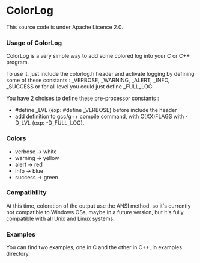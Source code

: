 # ColorLog

This source code is under Apache Licence 2.0.

### Usage of ColorLog

ColorLog is a very simple way to add some colored log into your C or C++ program.

To use it, just include the colorlog.h header and activate logging by defining some of these constants : _VERBOSE, _WARNING, _ALERT, _INFO, _SUCCESS or for all level you could just define _FULL_LOG.

You have 2 choises to define these pre-processor constants :
- #define _LVL (exp: #define _VERBOSE) before include the header
- add definition to gcc/g++ compile command, with C(XX)FLAGS with -D_LVL (exp: -D_FULL_LOG).

### Colors

- verbose -> white
- warning -> yellow
- alert   -> red
- info    -> blue
- success -> green

### Compatibility

At this time, coloration of the output use the ANSI method, so it's currently not compatible to Windows OSs, maybe in a future version, but it's fully compatible with all Unix and Linux systems.

### Examples

You can find two examples, one in C and the other in C++, in examples directory.
